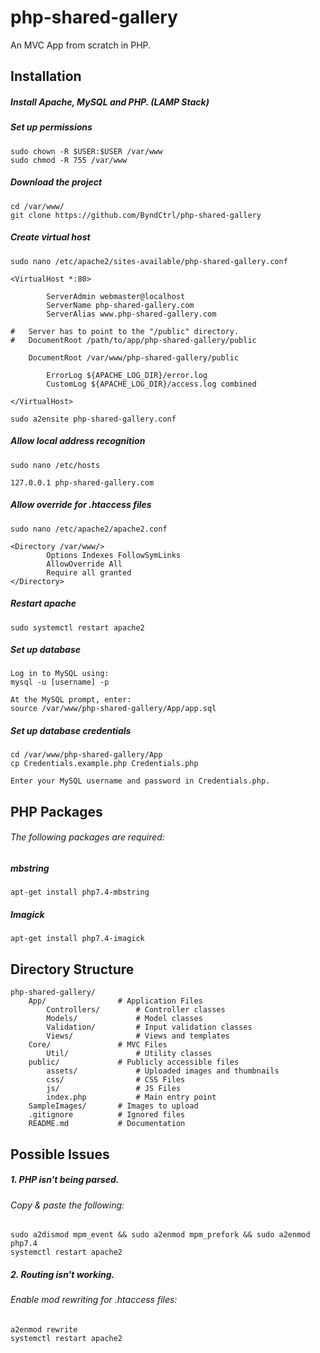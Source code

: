 # php-shared-gallery

An MVC App from scratch in PHP.

## Installation

##### Install Apache, MySQL and PHP. (LAMP Stack)

##### Set up permissions
```
sudo chown -R $USER:$USER /var/www
sudo chmod -R 755 /var/www
```

##### Download the project
```
cd /var/www/
git clone https://github.com/ByndCtrl/php-shared-gallery
```

##### Create virtual host
```
sudo nano /etc/apache2/sites-available/php-shared-gallery.conf
```

```
<VirtualHost *:80>

        ServerAdmin webmaster@localhost
        ServerName php-shared-gallery.com
        ServerAlias www.php-shared-gallery.com
        
# 	Server has to point to the "/public" directory.
#	DocumentRoot /path/to/app/php-shared-gallery/public
	
	DocumentRoot /var/www/php-shared-gallery/public

        ErrorLog ${APACHE_LOG_DIR}/error.log
        CustomLog ${APACHE_LOG_DIR}/access.log combined

</VirtualHost>
```

```
sudo a2ensite php-shared-gallery.conf
```

##### Allow local address recognition
 ```
sudo nano /etc/hosts
```

```
127.0.0.1 php-shared-gallery.com
```

##### Allow override for .htaccess files
```
sudo nano /etc/apache2/apache2.conf
```

```
<Directory /var/www/>
        Options Indexes FollowSymLinks
        AllowOverride All
        Require all granted
</Directory>
```

##### Restart apache
```
sudo systemctl restart apache2
```

##### Set up database
```
Log in to MySQL using:
mysql -u [username] -p

At the MySQL prompt, enter:
source /var/www/php-shared-gallery/App/app.sql
```

##### Set up database credentials
```
cd /var/www/php-shared-gallery/App
cp Credentials.example.php Credentials.php

Enter your MySQL username and password in Credentials.php.
```

## PHP Packages
###### The following packages are required:
##### mbstring
```
apt-get install php7.4-mbstring
```
##### Imagick
```
apt-get install php7.4-imagick
```

## Directory Structure

```
php-shared-gallery/
    App/                # Application Files
        Controllers/        # Controller classes
        Models/             # Model classes
        Validation/         # Input validation classes
        Views/              # Views and templates
    Core/               # MVC Files
        Util/               # Utility classes
    public/             # Publicly accessible files
        assets/             # Uploaded images and thumbnails
        css/                # CSS Files
        js/                 # JS Files
        index.php           # Main entry point
    SampleImages/       # Images to upload
    .gitignore          # Ignored files
    README.md           # Documentation
```

## Possible Issues

##### 1. PHP isn't being parsed.
###### Copy & paste the following:
```
sudo a2dismod mpm_event && sudo a2enmod mpm_prefork && sudo a2enmod php7.4
systemctl restart apache2
```

##### 2. Routing isn't working.
###### Enable mod rewriting for .htaccess files:
```
a2enmod rewrite
systemctl restart apache2
```
